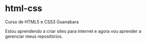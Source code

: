 # html-css
 Curso de HTML5 e CSS3 Guanabara

Estou aprendendo a criar sites para internet e agora vou aprender a gerenciar meus repositórios.